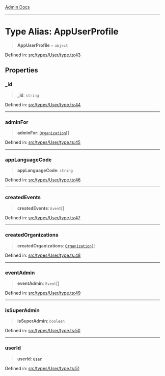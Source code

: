 [Admin Docs](/)

***

# Type Alias: AppUserProfile

> **AppUserProfile** = `object`

Defined in: [src/types/User/type.ts:43](https://github.com/PalisadoesFoundation/talawa-admin/blob/main/src/types/User/type.ts#L43)

## Properties

### \_id

> **\_id**: `string`

Defined in: [src/types/User/type.ts:44](https://github.com/PalisadoesFoundation/talawa-admin/blob/main/src/types/User/type.ts#L44)

***

### adminFor

> **adminFor**: [`Organization`](../../../Organization/type/type-aliases/Organization.md)[]

Defined in: [src/types/User/type.ts:45](https://github.com/PalisadoesFoundation/talawa-admin/blob/main/src/types/User/type.ts#L45)

***

### appLanguageCode

> **appLanguageCode**: `string`

Defined in: [src/types/User/type.ts:46](https://github.com/PalisadoesFoundation/talawa-admin/blob/main/src/types/User/type.ts#L46)

***

### createdEvents

> **createdEvents**: `Event`[]

Defined in: [src/types/User/type.ts:47](https://github.com/PalisadoesFoundation/talawa-admin/blob/main/src/types/User/type.ts#L47)

***

### createdOrganizations

> **createdOrganizations**: [`Organization`](../../../Organization/type/type-aliases/Organization.md)[]

Defined in: [src/types/User/type.ts:48](https://github.com/PalisadoesFoundation/talawa-admin/blob/main/src/types/User/type.ts#L48)

***

### eventAdmin

> **eventAdmin**: `Event`[]

Defined in: [src/types/User/type.ts:49](https://github.com/PalisadoesFoundation/talawa-admin/blob/main/src/types/User/type.ts#L49)

***

### isSuperAdmin

> **isSuperAdmin**: `boolean`

Defined in: [src/types/User/type.ts:50](https://github.com/PalisadoesFoundation/talawa-admin/blob/main/src/types/User/type.ts#L50)

***

### userId

> **userId**: [`User`](User.md)

Defined in: [src/types/User/type.ts:51](https://github.com/PalisadoesFoundation/talawa-admin/blob/main/src/types/User/type.ts#L51)
